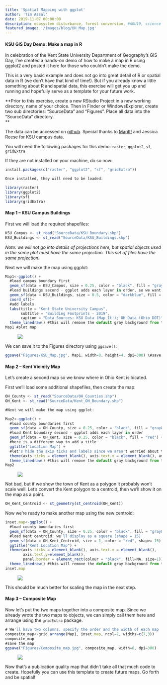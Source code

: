 ```yaml
---
title: 'Spatial Mapping with ggplot'
author: 'Tim Assal'
date: 2019-11-07 00:00:00
description: ecosystem disturbance, forest conversion, #AGU19, science communication 
featured_image: '/images/blog/OH_Map.jpg'
---
```


#### KSU GIS Day Demo: Make a map in R

In celebration of the Kent State University Department of Geography’s
GIS Day, I’ve created a hands-on demo of how to make a map in R using
ggplot2 and posted it here for those who couldn’t make the demo.

This is a very basic example and does not go into great detail of R or
spatial data in R (we don’t have that kind of time!). But if you already
know a little something about R and spatial data, this exercise will get
you up and running and hopefully serve as a template for your future
work.

**Prior to this exercise, create a new RStudio Project in a new working
directory, name of your choice. Then in Finder or WindowsExplorer,
create two sub directories: “SourceData” and “Figures”. Place all data
into the “SourceData” directory.\
**

The data can be accessed on
[github](https://github.com/tjassal/Map-with-ggplot).
Special thanks to
[MapIt!](https://www.library.kent.edu/map-library/map-it) and Jessica
Reese for KSU campus data.

You will need the following packages for this demo: `raster`, `ggplot2`,
`sf`, `gridExtra`

If they are not installed on your machine, do so now:

```js
install.packages(c("raster", "ggplot2", "sf", "gridExtra"))

Once installed, they will need to be loaded:

library(raster)
library(ggplot2)
library(sf)
library(gridExtra)
```

#### Map 1 – KSU Campus Buildings

First we will load the required shapefiles:

```js
KSU_Campus <- st_read("SourceData/KSU_Boundary.shp")
KSU_Buildings <- st_read("SourceData/KSU_Buildings.shp")
```

*Note: we will not go into details of projections here, but spatial
objects used in the same plot must have the same projection. This set of
files have the same projection.*

Next we will make the map using ggplot:

```js
Map1<-ggplot() +
  #load campus boundary first
  geom_sf(data = KSU_Campus, size = 0.25, color = "black", fill = "gray80") + 
  #load buildings second - ggplot adds each layer in order, so we want buildings on top
  geom_sf(data = KSU_Buildings, size = 0.5, color = "darkblue", fill = "yellow") +
  coord_sf()+
  #add labels
  labs(title = "Kent State University Campus",
       subtitle = "Building Footprints - 2019", 
       caption = "Data Sources: KSU Data (Map It!); OH Data (Ohio DOT)")+
  theme_linedraw() #this will remove the default gray background from the map
Map1 #plot map
```

<figure>
  <img src='../../images/blog/ksu-map1.png'>
</figure>

We can save it to the Figures directory using `ggsave()`:

```js
ggsave("Figures/KSU_Map.jpg", Map1, width=8, height=4, dpi=300) \#save map
```

#### Map 2 – Kent Vicinity Map

Let’s create a second map so we know where in Ohio Kent is located.

First we’ll load some additional shapefiles, then create the map:

```js
OH_County <- st_read("SourceData/OH_Counties.shp")
OH_Kent <- st_read("SourceData/Kent_OH_Boundary.shp")

#Next we will make the map using ggplot:

Map2<-ggplot() +
  #load county boundaries first
  geom_sf(data = OH_County, size = 0.25, color = "black", fill = "gray80") + 
  #load Kent boundary second - ggplot adds each layer in order
  geom_sf(data = OH_Kent, size = 0.25, color = "black", fill = "red") +
  #here is a different way to add a title
  ggtitle("Location Map") + 
  #let's hide the axis ticks and labels since we aren't worried about those details at this scale
  theme(axis.ticks = element_blank(), axis.text.x = element_blank(), axis.text.y=element_blank())+
  theme_linedraw() #this will remove the default gray background from the map
Map2
```
<figure>
  <img src='../../images/blog/ksu-map2a.png'>
</figure>

Not bad, but if we show the town of Kent as a polygon it probably won’t
scale well. Let’s convert the Kent polygon to a centroid, then we’ll
show it on the map as a point.

```js
OH_Kent_Centroid <- st_geometry(st_centroid(OH_Kent))
```
Now we’re ready to make another map using the new centroid:

```js
inset.map<-ggplot() +
  #load county boundaries first
  geom_sf(data = OH_County, size = 0.25, color = "black", fill = "gray80") + 
  #load Kent centroid; we'll display as a square (shape = 15)
  geom_sf(data = OH_Kent_Centroid, size = 1, color = "red", shape= 15) +
  ggtitle("Kent Location Map") + 
  theme(axis.ticks = element_blank(), axis.text.x = element_blank(), 
        axis.text.y=element_blank(),
        panel.border = element_rect(colour = "black", fill=NA, size=1))+
  theme_linedraw() #this will remove the default gray background from the map
inset.map
```
<figure>
  <img src='../../images/blog/ksu-map2b.png'>
</figure>

This should be much better for scaling the map in the next step.

#### Map 3 – Composite Map

Now let’s put the two maps together into a composite map. Since we
already wrote the two maps to objects, we can simply call them here and
arrange using the `gridExtra` package.

```js
# We'll have two columns, specify the order and the width of each map
composite_map<-grid.arrange(Map1, inset.map, ncol=2, widths=c(7,3))
composite_map
#save the map
ggsave("Figures/Composite_map.jpg", composite_map, width=8, dpi=300)
```

<figure>
  <img src='../../images/blog/ksu-map3.png'>
</figure>

Now that’s a publication quality map that didn’t take all that much code to
create. Hopefully you can use this template to create future maps. Go
forth and be spatial!

